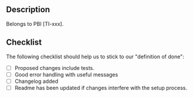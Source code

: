 ## Description




Belongs to PBI [TI-xxx].

## Checklist

The following checklist should help us to stick to our "definition of done":

- [ ] Proposed changes include tests.
- [ ] Good error handling with useful messages
- [ ] Changelog added
- [ ] Readme has been updated if changes interfere with the setup process.
